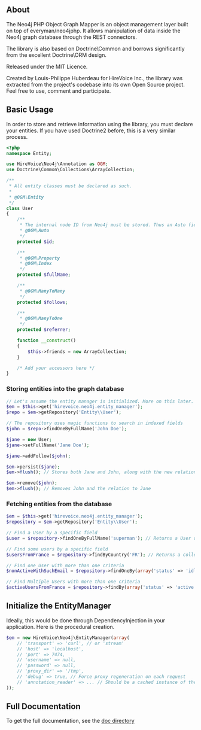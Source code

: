 ## About

The Neo4j PHP Object Graph Mapper is an object management layer built on top of everyman/neo4jphp.
It allows manipulation of data inside the Neo4j graph database through the REST connectors.

The library is also based on Doctrine\Common and borrows significantly from the excellent Doctrine\ORM
design.

Released under the MIT Licence.

Created by Louis-Philippe Huberdeau for HireVoice Inc., the library was extracted from the project's
codebase into its own Open Source project. Feel free to use, comment and participate.

## Basic Usage

In order to store and retrieve information using the library, you must declare your entities.
If you have used Doctrine2 before, this is a very similar process.
```php
<?php
namespace Entity;

use HireVoice\Neo4j\Annotation as OGM;
use Doctrine\Common\Collections\ArrayCollection;

/**
 * All entity classes must be declared as such.
 *
 * @OGM\Entity
 */
class User
{
    /**
     * The internal node ID from Neo4j must be stored. Thus an Auto field is required
     * @OGM\Auto
     */
    protected $id;

    /**
     * @OGM\Property
     * @OGM\Index
     */
    protected $fullName;

    /**
     * @OGM\ManyToMany
     */
    protected $follows;

    /**
     * @OGM\ManyToOne
     */
    protected $referrer;

    function __construct()
    {
        $this->friends = new ArrayCollection;
    }

    /* Add your accessors here */
}
```

### Storing entities into the graph database

```php
// Let's assume the entity manager is initialized. More on this later.
$em = $this->get('hirevoice.neo4j.entity_manager');
$repo = $em->getRepository('Entity\\User');

// The repository uses magic functions to search in indexed fields
$john = $repo->findOneByFullName('John Doe');

$jane = new User;
$jane->setFullName('Jane Doe');

$jane->addFollow($john);

$em->persist($jane);
$em->flush(); // Stores both Jane and John, along with the new relation

$em->remove($john);
$em->flush(); // Removes John and the relation to Jane
```

### Fetching entities from the database

```php
$em = $this->get('hirevoice.neo4j.entity_manager');
$repository = $em->getRepository('Entity\\User');

// Find a User by a specific field
$user = $repository->findOneByFullName('superman'); // Returns a User object

// Find some users by a specific field
$usersFromFrance = $repository->findByCountry('FR'); // Returns a collection of User object

// Find one User with more than one criteria
$nonActiveWithSuchEmail = $repository->findOneBy(array('status' => 'idle', 'email' => 'superman@chucknorris.com'));

// Find Multiple Users with more than one criteria
$activeUsersFromFrance = $repository->findBy(array('status' => 'active', 'country' => 'FR'));
```

## Initialize the EntityManager

Ideally, this would be done through DependencyInjection in your application. Here is the
procedural creation.
```php
$em = new HireVoice\Neo4j\EntityManager(array(
    // 'transport' => 'curl', // or 'stream'
    // 'host' => 'localhost',
    // 'port' => 7474,
    // 'username' => null,
    // 'password' => null,
    // 'proxy_dir' => '/tmp',
    // 'debug' => true, // Force proxy regeneration on each request
    // 'annotation_reader' => ... // Should be a cached instance of the doctrine annotation reader in production
));
```

## Full Documentation

To get the full documentation, see the [doc directory](doc/index.md)

